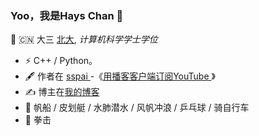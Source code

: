 ###  Yoo，我是Hays Chan 👋
 🍻 🇨🇳 大三 [北大](https://www.pku.edu.cn), _计算机科学学士学位_
- ⚡ C++ / Python。
- 🖋 作者在 [ sspai ](https://sspai.com/u/aw0luepf/posts)
  -《[用播客客户端订阅YouTube ](https://sspai.com/post/63112)》
- ✍️ 博主在[我的博客](https://haysc.tech)
- 🏃 帆船 / 皮划艇 / 水肺潜水 / 风帆冲浪 / 乒乓球 / 骑自行车
- 🥋 拳击 
